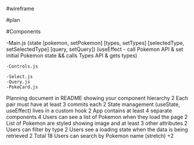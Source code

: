 #wireframe

#plan

#Components

-Main.js
(state [pokemon, setPokemon]
[types, setTypes]
[selectedType, setSelectedType]
[query, setQuery])
(useEffect - call Pokemon API & set initial Pokemon state && calls Types API & gets types)

    -Controls.js

    -Select.js
    -Query.js
    -PokeCard.js

Planning document in README showing your component hierarchy 2
Each pair must have at least 3 commits each 2
State management (useState, useEffect) lives in a custom hook 2
App contains at least 4 separate components 4
Users can see a list of Pokemon when they load the page 2
List of Pokemon are styled showing image and at least 3 other attributes 2
Users can filter by type 2
Users see a loading state when the data is being retrieved 2
Total 18
Users can search by Pokemon name (stretch) +2

